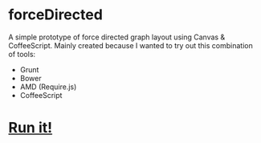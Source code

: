 forceDirected
=============

A simple prototype of force directed graph layout using Canvas &amp; CoffeeScript. Mainly created because I wanted to try out this combination of tools:

 * Grunt
 * Bower
 * AMD (Require.js)
 * CoffeeScript

# [Run it!](http://curran.github.io/forceDirected/)
